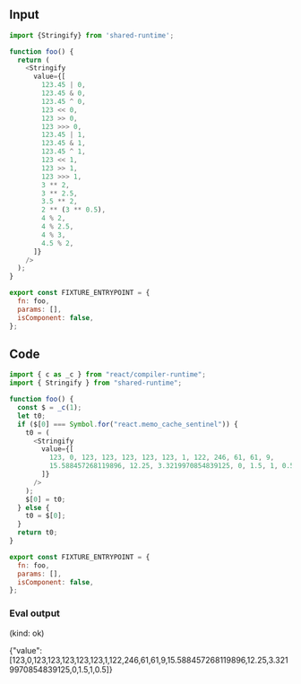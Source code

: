 
## Input

```javascript
import {Stringify} from 'shared-runtime';

function foo() {
  return (
    <Stringify
      value={[
        123.45 | 0,
        123.45 & 0,
        123.45 ^ 0,
        123 << 0,
        123 >> 0,
        123 >>> 0,
        123.45 | 1,
        123.45 & 1,
        123.45 ^ 1,
        123 << 1,
        123 >> 1,
        123 >>> 1,
        3 ** 2,
        3 ** 2.5,
        3.5 ** 2,
        2 ** (3 ** 0.5),
        4 % 2,
        4 % 2.5,
        4 % 3,
        4.5 % 2,
      ]}
    />
  );
}

export const FIXTURE_ENTRYPOINT = {
  fn: foo,
  params: [],
  isComponent: false,
};

```

## Code

```javascript
import { c as _c } from "react/compiler-runtime";
import { Stringify } from "shared-runtime";

function foo() {
  const $ = _c(1);
  let t0;
  if ($[0] === Symbol.for("react.memo_cache_sentinel")) {
    t0 = (
      <Stringify
        value={[
          123, 0, 123, 123, 123, 123, 123, 1, 122, 246, 61, 61, 9,
          15.588457268119896, 12.25, 3.3219970854839125, 0, 1.5, 1, 0.5,
        ]}
      />
    );
    $[0] = t0;
  } else {
    t0 = $[0];
  }
  return t0;
}

export const FIXTURE_ENTRYPOINT = {
  fn: foo,
  params: [],
  isComponent: false,
};

```
      
### Eval output
(kind: ok) <div>{"value":[123,0,123,123,123,123,123,1,122,246,61,61,9,15.588457268119896,12.25,3.3219970854839125,0,1.5,1,0.5]}</div>
